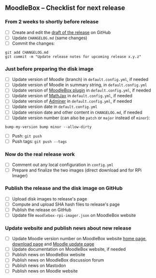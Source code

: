 ## MoodleBox – Checklist for next release

### From 2 weeks to shortly before release

- [ ] Create and edit the [draft of the release](https://github.com/moodlebox/moodlebox/releases) on GitHub
- [ ] Update `CHANGELOG.md` (same changes)
- [ ] Commit the changes:
```
git add CHANGELOG.md
git commit -m "Update release notes for upcoming release x.y.z"
```

### Just before preparing the disk image

- [ ] Update version of Moodle (branch) in `default.config.yml`, if needed
- [ ] Update version of Moodle in summary string, in `default.config.yml`
- [ ] Update version of [MoodleBox plugin](https://github.com/moodlebox/moodle-tool_moodlebox) in `default.config.yml`, if needed
- [ ] Update version of [MathJax](https://www.mathjax.org/#docs) in `default.config.yml`, if needed
- [ ] Update version of [Adminer](https://www.adminer.org/) in `default.config.yml`, if needed
- [ ] Update version date in `default.config.yml`
- [ ] Update version date and other content in `CHANGELOG.md`, if needed
- [ ] Update version number (can also be `patch` or `major` instead of `minor`):
```
bump-my-version bump minor --allow-dirty
```
- [ ] Push: `git push`
- [ ] Push tags: `git push --tags`

### Now do the real release work

- [ ] Comment out any local configuration in `config.yml`
- [ ] Prepare and finalize the two images (direct download and for RPi Imager)

### Publish the release and the disk image on GitHub

- [ ] Upload disk images to release's page
- [ ] Compute and upload SHA hash files to release's page
- [ ] Publish the release on GitHub
- [ ] Update file `moodlebox-rpi-imager.json` on MoodleBox website

### Update website and publish news about new release

- [ ] Update Moodle version number on MoodleBox website [home page](https://moodlebox.net/), [download page](https://moodlebox.net/download) and [Moodle update page](https://moodlebox.net/en/help/moodle-version-update/)
- [ ] Update documentation on MoodleBox website, if needed
- [ ] Publish news on MoodleBox website
- [ ] Publish news on MoodleBox discussion forum
- [ ] Publish news on Mastodon
- [ ] Publish news on Moodle website
